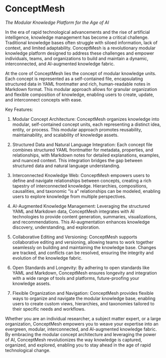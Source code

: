# ConceptMesh
*The Modular Knowledge Platform for the Age of AI*

In the era of rapid technological advancements and the rise of artificial intelligence, knowledge management has become a critical challenge. Traditional knowledge bases often struggle with siloed information, lack of context, and limited adaptability. ConceptMesh is a revolutionary modular knowledge platform designed to address these challenges and empower individuals, teams, and organizations to build and maintain a dynamic, interconnected, and AI-augmented knowledge fabric.

At the core of ConceptMesh lies the concept of modular knowledge units. Each concept is represented as a self-contained file, encapsulating structured data in YAML frontmatter and rich, human-readable notes in Markdown format. This modular approach allows for granular organization and flexible composition of knowledge, enabling users to create, update, and interconnect concepts with ease.

Key Features:

1. Modular Concept Architecture: ConceptMesh organizes knowledge into modular, self-contained concept units, each representing a distinct idea, entity, or process. This modular approach promotes reusability, maintainability, and scalability of knowledge assets.

2. Structured Data and Natural Language Integration: Each concept file combines structured YAML frontmatter for metadata, properties, and relationships, with Markdown notes for detailed explanations, examples, and nuanced context. This integration bridges the gap between structured data and natural language understanding.

3. Interconnected Knowledge Web: ConceptMesh empowers users to define and navigate relationships between concepts, creating a rich tapestry of interconnected knowledge. Hierarchies, compositions, causalities, and taxonomic "is a" relationships can be modeled, enabling users to explore knowledge from multiple perspectives.

4. AI-Augmented Knowledge Management: Leveraging the structured YAML and Markdown data, ConceptMesh integrates with AI technologies to provide content generation, summaries, visualizations, and recommendations. This AI-augmentation enhances knowledge discovery, understanding, and exploration.

5. Collaborative Editing and Versioning: ConceptMesh supports collaborative editing and versioning, allowing teams to work together seamlessly on building and maintaining the knowledge base. Changes are tracked, and conflicts can be resolved, ensuring the integrity and evolution of the knowledge fabric.

6. Open Standards and Longevity: By adhering to open standards like YAML and Markdown, ConceptMesh ensures longevity and integration with a wide range of tools and platforms, future-proofing your knowledge assets.

7. Flexible Organization and Navigation: ConceptMesh provides flexible ways to organize and navigate the modular knowledge base, enabling users to create custom views, hierarchies, and taxonomies tailored to their specific needs and workflows.

Whether you are an individual researcher, a subject matter expert, or a large organization, ConceptMesh empowers you to weave your expertise into an evergreen, modular, interconnected, and AI-augmented knowledge fabric. By embracing the modular concept architecture and leveraging the power of AI, ConceptMesh revolutionizes the way knowledge is captured, organized, and explored, enabling you to stay ahead in the age of rapid technological change.